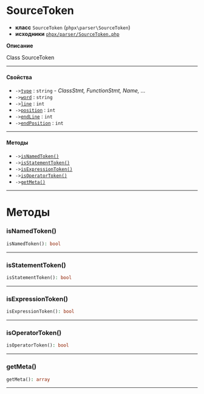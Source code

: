 # SourceToken

- **класс** `SourceToken` (`phpx\parser\SourceToken`)
- **исходники** [`phpx/parser/SourceToken.php`](./src/main/resources/JPHP-INF/sdk/phpx/parser/SourceToken.php)

**Описание**

Class SourceToken

---

#### Свойства

- `->`[`type`](#prop-type) : `string` - _ClassStmt, FunctionStmt, Name, ..._
- `->`[`word`](#prop-word) : `string`
- `->`[`line`](#prop-line) : `int`
- `->`[`position`](#prop-position) : `int`
- `->`[`endLine`](#prop-endline) : `int`
- `->`[`endPosition`](#prop-endposition) : `int`

---

#### Методы

- `->`[`isNamedToken()`](#method-isnamedtoken)
- `->`[`isStatementToken()`](#method-isstatementtoken)
- `->`[`isExpressionToken()`](#method-isexpressiontoken)
- `->`[`isOperatorToken()`](#method-isoperatortoken)
- `->`[`getMeta()`](#method-getmeta)

---
# Методы

<a name="method-isnamedtoken"></a>

### isNamedToken()
```php
isNamedToken(): bool
```

---

<a name="method-isstatementtoken"></a>

### isStatementToken()
```php
isStatementToken(): bool
```

---

<a name="method-isexpressiontoken"></a>

### isExpressionToken()
```php
isExpressionToken(): bool
```

---

<a name="method-isoperatortoken"></a>

### isOperatorToken()
```php
isOperatorToken(): bool
```

---

<a name="method-getmeta"></a>

### getMeta()
```php
getMeta(): array
```

---
